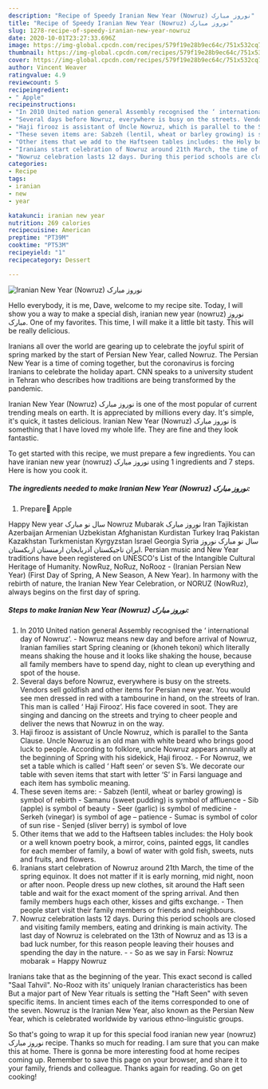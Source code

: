 ```yaml
---
description: "Recipe of Speedy Iranian New Year (Nowruz) نوروز مبارک"
title: "Recipe of Speedy Iranian New Year (Nowruz) نوروز مبارک"
slug: 1278-recipe-of-speedy-iranian-new-year-nowruz
date: 2020-10-01T23:27:33.696Z
image: https://img-global.cpcdn.com/recipes/579f19e28b9ec64c/751x532cq70/iranian-new-year-nowruz-نوروز-مبارک-recipe-main-photo.jpg
thumbnail: https://img-global.cpcdn.com/recipes/579f19e28b9ec64c/751x532cq70/iranian-new-year-nowruz-نوروز-مبارک-recipe-main-photo.jpg
cover: https://img-global.cpcdn.com/recipes/579f19e28b9ec64c/751x532cq70/iranian-new-year-nowruz-نوروز-مبارک-recipe-main-photo.jpg
author: Vincent Weaver
ratingvalue: 4.9
reviewcount: 5
recipeingredient:
- " Apple"
recipeinstructions:
- "In 2010 United nation general Assembly recognised the ‘ international day of Nowruz’. Nowruz means new day and before arrival of Nowruz, Iranian families start Spring cleaning or (khoneh tekoni) which literally means shaking the house and it looks like shaking the house, because all family members have to spend day, night to clean up everything and spot of the house."
- "Several days before Nowruz, everywhere is busy on the streets. Vendors sell goldfish and other items for Persian new year. You would see men dressed in red with a tambourine in hand, on the streets of Iran. This man is called ‘ Haji Firooz’. His face covered in soot. They are singing and dancing on the streets and trying to cheer people and deliver the news that Nowruz in on the way."
- "Haji firooz is assistant of Uncle Nowruz, which is parallel to the Santa Clause. Uncle Nowruz is an old man with white beard who brings good luck to people. According to folklore, uncle Nowruz appears annually at the beginning of Spring with his sidekick, Haji firooz. For Nowruz, we set a table which is called ‘ Haft seen’ or seven S’s. We decorate our table with seven items that start with letter ‘S’ in Farsi language and each item has symbolic meaning."
- "These seven items are: Sabzeh (lentil, wheat or barley growing) is symbol of rebirth Samanu (sweet pudding) is symbol of affluence Sib (apple) is symbol of beauty Seer (garlic) is symbol of medicine Serkeh (vinegar) is symbol of age – patience Sumac is symbol of color of sun rise Senjed (sliver berry) is symbol of love"
- "Other items that we add to the Haftseen tables includes: the Holy book or a well known poetry book, a mirror, coins, painted eggs, lit candles for each member of family, a bowl of water with gold fish, sweets, nuts and fruits, and flowers."
- "Iranians start celebration of Nowruz around 21th March, the time of the spring equinox. It does not matter if it is early morning, mid night, noon or after noon. People dress up new clothes, sit around the Haft seen table and wait for the exact moment of the spring arrival. And then family members hugs each other, kisses and gifts exchange. Then people start visit their family members or friends and neighbours."
- "Nowruz celebration lasts 12 days. During this period schools are closed and visiting family members, eating and drinking is main activity. The last day of Nowruz is celebrated on the 13th of Nowruz and as 13 is a bad luck number, for this reason people leaving their houses and spending the day in the nature.  So as we say in Farsi: Nowruz mobarak = Happy Nowruz"
categories:
- Recipe
tags:
- iranian
- new
- year

katakunci: iranian new year 
nutrition: 269 calories
recipecuisine: American
preptime: "PT39M"
cooktime: "PT53M"
recipeyield: "1"
recipecategory: Dessert

---
```



![Iranian New Year (Nowruz) نوروز مبارک](https://img-global.cpcdn.com/recipes/579f19e28b9ec64c/751x532cq70/iranian-new-year-nowruz-نوروز-مبارک-recipe-main-photo.jpg)

Hello everybody, it is me, Dave, welcome to my recipe site. Today, I will show you a way to make a special dish, iranian new year (nowruz) نوروز مبارک. One of my favorites. This time, I will make it a little bit tasty. This will be really delicious.

Iranians all over the world are gearing up to celebrate the joyful spirit of spring marked by the start of Persian New Year, called Nowruz. The Persian New Year is a time of coming together, but the coronavirus is forcing Iranians to celebrate the holiday apart. CNN speaks to a university student in Tehran who describes how traditions are being transformed by the pandemic.

Iranian New Year (Nowruz) نوروز مبارک is one of the most popular of current trending meals on earth. It is appreciated by millions every day. It's simple, it's quick, it tastes delicious. Iranian New Year (Nowruz) نوروز مبارک is something that I have loved my whole life. They are fine and they look fantastic.


To get started with this recipe, we must prepare a few ingredients. You can have iranian new year (nowruz) نوروز مبارک using 1 ingredients and 7 steps. Here is how you cook it.

<!--inarticleads1-->

##### The ingredients needed to make Iranian New Year (Nowruz) نوروز مبارک:

1. Prepare  َApple


Happy New year سال نو مبارک Nowruz Mubarak نوروز مبارک Iran Tajikistan Azerbaijan Armenian Uzbekistan Afghanistan Kurdistan Turkey Iraq Pakistan Kazakhstan Turkmenistan Kyrgyzstan Israel Georgia Syria سال نو مبارک نوروز ایران تاجیکستان آذربایجان ارمنستان ازبکستان. Persian music and New Year traditions have been registered on UNESCO&#39;s List of the Intangible Cultural Heritage of Humanity. NowRuz, NoRuz, NoRooz - (Iranian Persian New Year) (First Day of Spring, A New Season, A New Year). In harmony with the rebirth of nature, the Iranian New Year Celebration, or NORUZ (NowRuz), always begins on the first day of spring. 

<!--inarticleads2-->

##### Steps to make Iranian New Year (Nowruz) نوروز مبارک:

1. In 2010 United nation general Assembly recognised the ‘ international day of Nowruz’. - Nowruz means new day and before arrival of Nowruz, Iranian families start Spring cleaning or (khoneh tekoni) which literally means shaking the house and it looks like shaking the house, because all family members have to spend day, night to clean up everything and spot of the house.
1. Several days before Nowruz, everywhere is busy on the streets. Vendors sell goldfish and other items for Persian new year. You would see men dressed in red with a tambourine in hand, on the streets of Iran. This man is called ‘ Haji Firooz’. His face covered in soot. They are singing and dancing on the streets and trying to cheer people and deliver the news that Nowruz in on the way.
1. Haji firooz is assistant of Uncle Nowruz, which is parallel to the Santa Clause. Uncle Nowruz is an old man with white beard who brings good luck to people. According to folklore, uncle Nowruz appears annually at the beginning of Spring with his sidekick, Haji firooz. - For Nowruz, we set a table which is called ‘ Haft seen’ or seven S’s. We decorate our table with seven items that start with letter ‘S’ in Farsi language and each item has symbolic meaning.
1. These seven items are: - Sabzeh (lentil, wheat or barley growing) is symbol of rebirth - Samanu (sweet pudding) is symbol of affluence - Sib (apple) is symbol of beauty - Seer (garlic) is symbol of medicine - Serkeh (vinegar) is symbol of age – patience - Sumac is symbol of color of sun rise - Senjed (sliver berry) is symbol of love
1. Other items that we add to the Haftseen tables includes: the Holy book or a well known poetry book, a mirror, coins, painted eggs, lit candles for each member of family, a bowl of water with gold fish, sweets, nuts and fruits, and flowers.
1. Iranians start celebration of Nowruz around 21th March, the time of the spring equinox. It does not matter if it is early morning, mid night, noon or after noon. People dress up new clothes, sit around the Haft seen table and wait for the exact moment of the spring arrival. And then family members hugs each other, kisses and gifts exchange. - Then people start visit their family members or friends and neighbours.
1. Nowruz celebration lasts 12 days. During this period schools are closed and visiting family members, eating and drinking is main activity. The last day of Nowruz is celebrated on the 13th of Nowruz and as 13 is a bad luck number, for this reason people leaving their houses and spending the day in the nature. -  - So as we say in Farsi: Nowruz mobarak = Happy Nowruz


Iranians take that as the beginning of the year. This exact second is called &#34;Saal Tahvil&#34;. No-Rooz with its&#39; uniquely Iranian characteristics has been But a major part of New Year rituals is setting the &#34;Haft Seen&#34; with seven specific items. In ancient times each of the items corresponded to one of the seven. Nowruz is the Iranian New Year, also known as the Persian New Year, which is celebrated worldwide by various ethno-linguistic groups. 

So that's going to wrap it up for this special food iranian new year (nowruz) نوروز مبارک recipe. Thanks so much for reading. I am sure that you can make this at home. There is gonna be more interesting food at home recipes coming up. Remember to save this page on your browser, and share it to your family, friends and colleague. Thanks again for reading. Go on get cooking!

